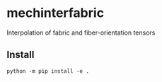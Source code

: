 # mechinterfabric
Interpolation of fabric and fiber-orientation tensors

## Install

```
python -m pip install -e . 
```